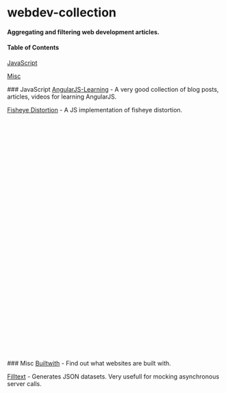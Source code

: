 # webdev-collection

#### Aggregating and filtering web development articles.


#### Table of Contents  
[JavaScript](#js)

[Misc](#misc)

<a name="js" />
### JavaScript
<a href="https://github.com/jmcunningham/AngularJS-Learning">AngularJS-Learning</a> - A very good collection of blog posts, articles, videos for learning AngularJS.

<a href="http://bost.ocks.org/mike/fisheye/">Fisheye Distortion</a> - A JS implementation of fisheye distortion.

<br />
<br />
<br />
<br />
<br />
<br />
<br />
<br />
<br />
<br />
<br />

<br />
<br />
<br />
<br />
<br />
<br />
<br />
<br />
<br />
<br />
<br />

<br />
<br />
<br />
<br />
<br />
<br />
<br />
<br />
<br />
<br />
<br />



<a name="misc" />
### Misc
<a href="https://builtwith.com/">Builtwith</a> - Find out what websites are built with.

<a href="http://www.filltext.com/">Filltext</a> - Generates JSON datasets. Very usefull for mocking asynchronous server calls.
